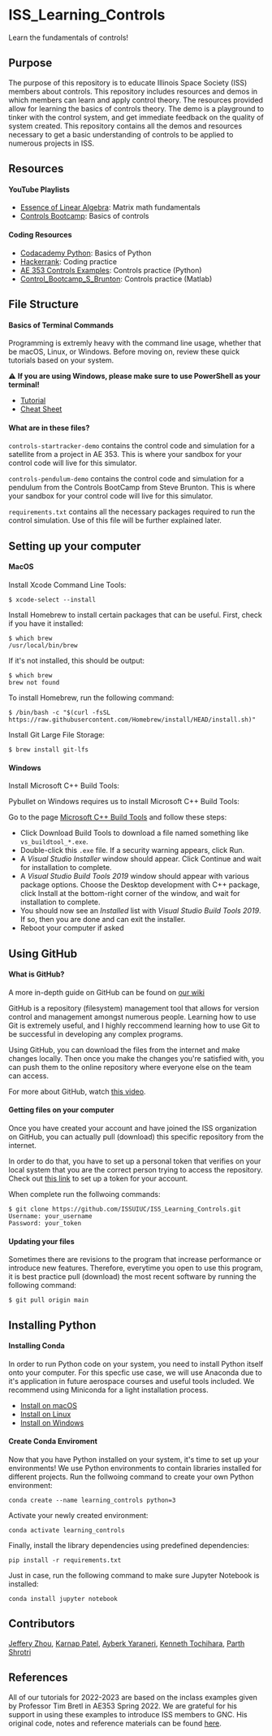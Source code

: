 # ISS_Learning_Controls
Learn the fundamentals of controls!

## Purpose

The purpose of this repository is to educate Illinois Space Society (ISS) members about controls. This repository includes resources and demos in which members can learn and apply control theory. The resources provided allow for learning the basics of controls theory. The demo is a playground to tinker with the control system, and get immediate feedback on the quality of system created. This repository contains all the demos and resources necessary to get a basic understanding of controls to be applied to numerous projects in ISS.

## Resources
#### YouTube Playlists

- [Essence of Linear Algebra](https://www.youtube.com/watch?v=kjBOesZCoqc&list=PL0-GT3co4r2y2YErbmuJw2L5tW4Ew2O5B): Matrix math fundamentals
- [Controls Bootcamp](https://www.youtube.com/watch?v=Pi7l8mMjYVE&list=PLMrJAkhIeNNR20Mz-VpzgfQs5zrYi085m): Basics of controls

#### Coding Resources

- [Codacademy Python](https://www.codecademy.com/learn/learn-python): Basics of Python
- [Hackerrank](https://www.hackerrank.com): Coding practice
- [AE 353 Controls Examples](https://github.com/tbretl/ae353-sp21/tree/main/examples): Controls practice (Python)
- [Control_Bootcamp_S_Brunton](https://github.com/bertozzijr/Control_Bootcamp_S_Brunton): Controls practice (Matlab)
## File Structure

#### Basics of Terminal Commands

Programming is extremly heavy with the command line usage, whether that be macOS, Linux, or Windows. Before moving on, review these quick tutorials based on your system. 

:warning: **If you are using Windows, please make sure to use PowerShell as your terminal!**

- [Tutorial](https://github.com/ISSUIUC/ISS_Learning_Controls.git)
- [Cheat Sheet](https://www.guru99.com/linux-commands-cheat-sheet.html)

#### What are in these files?

`controls-startracker-demo` contains the control code and simulation for a satellite from a project in AE 353. This is where your sandbox for your control code will live for this simulator. 

`controls-pendulum-demo` contains the control code and simulation for a pendulum from the Controls BootCamp from Steve Brunton. This is where your sandbox for your control code will live for this simulator. 

`requirements.txt` contains all the necessary packages required to run the control simulation. Use of this file will be further explained later. 

## Setting up your computer

#### MacOS

Install Xcode Command Line Tools:

```
$ xcode-select --install
```

Install Homebrew to install certain packages that can be useful. First, check if you have it installed:

```
$ which brew
/usr/local/bin/brew
```

If it's not installed, this should be output:
```
$ which brew
brew not found
```

To install Homebrew, run the following command:
```
$ /bin/bash -c "$(curl -fsSL https://raw.githubusercontent.com/Homebrew/install/HEAD/install.sh)"
```

Install Git Large File Storage:
```
$ brew install git-lfs
```

#### Windows

Install Microsoft C++ Build Tools:

Pybullet on Windows requires us to install Microsoft C++ Build Tools:

Go to the page [Microsoft C++ Build Tools](https://visualstudio.microsoft.com/visual-cpp-build-tools/) and follow these steps:


* Click Download Build Tools to download a file named something like `vs_buildtool_*.exe`.
* Double-click this `.exe` file. If a security warning appears, click Run.
* A *Visual Studio Installer* window should appear. Click Continue and wait for installation to complete.
* A *Visual Studio Build Tools 2019* window should appear with various package options. Choose the Desktop development with C++ package, click Install at the bottom-right corner of the window, and wait for installation to complete.
* You should now see an *Installed* list with *Visual Studio Build Tools 2019*. If so, then you are done and can exit the installer.
* Reboot your computer if asked 


## Using GitHub

#### What is GitHub?

A more in-depth guide on GitHub can be found on [our wiki](https://wiki.illinois.edu/wiki/pages/viewpage.action?pageId=779063487)

GitHub is a repository (filesystem) management tool that allows for version control and management amongst numerous people. Learning how to use Git is extremely useful, and I highly reccommend learning how to use Git to be successful in developing any complex programs.

Using GitHub, you can download the files from the internet and make changes locally. Then once you make the changes you're satisfied with, you can push them to the online repository where everyone else on the team can access.

For more about GitHub, watch [this video](https://www.youtube.com/watch?v=w3jLJU7DT5E).

#### Getting files on your computer

Once you have created your account and have joined the ISS organization on GitHub, you can actually pull (download) this specific repository from the internet.

In order to do that, you have to set up a personal token that verifies on your local system that you are the correct person trying to access the repository. Check out [this link](https://docs.github.com/en/github/authenticating-to-github/keeping-your-account-and-data-secure/creating-a-personal-access-token) to set up a token for your account. 

When complete run the follwoing commands:

```
$ git clone https://github.com/ISSUIUC/ISS_Learning_Controls.git
Username: your_username
Password: your_token
```

#### Updating your files

Sometimes there are revisions to the program that increase performance or introduce new features. Therefore, everytime you open to use this program, it is best practice pull (download) the most recent software by running the following command:

```
$ git pull origin main
```

## Installing Python

#### Installing Conda

In order to run Python code on your system, you need to install Python itself onto your computer. For this specfic use case, we will use Anaconda due to it's application in future aerospace courses and useful tools included. We recommend using Miniconda for a light installation process.

- [Install on macOS](https://docs.conda.io/projects/conda/en/latest/user-guide/install/macos.html)
- [Install on Linux](https://docs.conda.io/projects/conda/en/latest/user-guide/install/windows.html)
- [Install on Windows](https://docs.conda.io/projects/conda/en/latest/user-guide/install/linux.html)

#### Create Conda Enviroment 

Now that you have Python installed on your system, it's time to set up your environments! We use Python environments to contain libraries installed for different projects. Run the follwoing command to create your own Python environment:

```
conda create --name learning_controls python=3
```

Activate your newly created environment:

```
conda activate learning_controls
```

Finally, install the library dependencies using predefined dependencies:

```
pip install -r requirements.txt
```

Just in case, run the following command to make sure Jupyter Notebook is installed:
```
conda install jupyter notebook
````

## Contributors

[Jeffery Zhou](https://github.com/Jeffery-Zhou-98), [Karnap Patel](https://github.com/karnapp2), [Ayberk Yaraneri](https://github.com/AyberkY), [Kenneth Tochihara](https://github.com/ktt3), [Parth Shrotri](https://github.com/parthshrotri)

## References

All of our tutorials for 2022-2023 are based on the inclass examples given by Professor Tim Bretl in AE353 Spring 2022. We are grateful for his support in using these examples to introduce ISS members to GNC. His original code, notes and reference materials can be found [here](https://github.com/tbretl/ae353-sp22).
